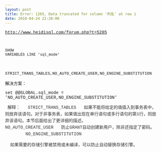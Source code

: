 ```yaml
---
layout: post
title: Error: 1265, Data truncated for column '列名' at row 1
date: 2010-04-24 22:20:00
---
```

[<span style="font-family: Courier;">http://www.heidisql.com/forum.php?t=5205</span>](http://www.heidisql.com/forum.php?t=5205)&nbsp;

&nbsp;

<span class="Apple-style-span" style="line-height: normal; font-size: 12px; border-collapse: collapse; white-space: pre-wrap; -webkit-border-horizontal-spacing: 2px; -webkit-border-vertical-spacing: 2px; font-family: Courier;">SHOW VARIABLES LIKE 'sql_mode'</span>

&nbsp;

<span class="Apple-style-span" style="line-height: normal; font-size: 13px; border-collapse: collapse; -webkit-border-horizontal-spacing: 2px; -webkit-border-vertical-spacing: 2px; font-family: Courier;">STRICT_TRANS_TABLES,NO_AUTO_CREATE_USER,NO_ENGINE_SUBSTITUTION</span>&nbsp;

<span style="font-family: Courier;">解决方案：</span>

<span style="font-family: Courier;">set @@GLOBAL.sql_mode = 'NO_AUTO_CREATE_USER,NO_ENGINE_SUBSTITUTION'</span>

&nbsp;
<span class="Apple-style-span" style="line-height: 22px; color: #333333; font-family: Courier;">解释：
</span><span class="Apple-style-span" style="line-height: 22px; color: #333333; font-family: Courier;">&nbsp; STRICT_TRANS_TABLES
</span><span class="Apple-style-span" style="line-height: 22px; color: #333333; font-family: Courier;">&nbsp; 如果不能将给定的值插入到事务表中，则放弃该语句。对于非事务表，如果值出现在单行语句或多行语句的第1行，则放弃该语句。本节后面给出了更详细的描述。&nbsp;
&nbsp;&nbsp;
&nbsp;&nbsp;
</span><span class="Apple-style-span" style="line-height: 22px; color: #333333; font-family: Courier;">&nbsp; NO_AUTO_CREATE_USER
</span><span class="Apple-style-span" style="line-height: 22px; color: #333333; font-family: Courier;">&nbsp; 防止GRANT自动创建新用户，除非还指定了密码。&nbsp;
&nbsp;&nbsp;
&nbsp;&nbsp;
</span><span class="Apple-style-span" style="line-height: 22px; color: #333333; font-family: Courier;">&nbsp; NO_ENGINE_SUBSTITUTION
</span>

<span class="Apple-style-span" style="line-height: 22px; color: #333333; font-family: Courier;">&nbsp;&nbsp;如果需要的存储引擎被禁用或未编译，可以防止自动替换存储引擎。</span>&nbsp;
